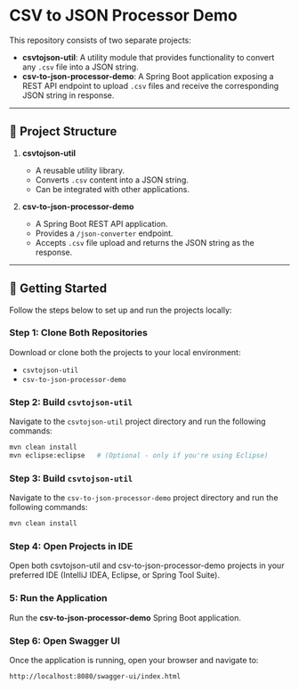 # CSV to JSON Processor Demo

This repository consists of two separate projects:

- **csvtojson-util**: A utility module that provides functionality to convert any `.csv` file into a JSON string.
- **csv-to-json-processor-demo**: A Spring Boot application exposing a REST API endpoint to upload `.csv` files and receive the corresponding JSON string in response.

---

## 🔧 Project Structure

1. **csvtojson-util**  
   - A reusable utility library.
   - Converts `.csv` content into a JSON string.
   - Can be integrated with other applications.

2. **csv-to-json-processor-demo**  
   - A Spring Boot REST API application.
   - Provides a `/json-converter` endpoint.
   - Accepts `.csv` file upload and returns the JSON string as the response.

---

## 🚀 Getting Started

Follow the steps below to set up and run the projects locally:

### Step 1: Clone Both Repositories

Download or clone both the projects to your local environment:

- `csvtojson-util`
- `csv-to-json-processor-demo`

### Step 2: Build `csvtojson-util`

Navigate to the `csvtojson-util` project directory and run the following commands:

```bash
mvn clean install
mvn eclipse:eclipse   # (Optional - only if you're using Eclipse)
```

### Step 3: Build `csvtojson-util`

Navigate to the `csv-to-json-processor-demo` project directory and run the following commands:

```bash
mvn clean install
```

### Step 4: Open Projects in IDE

Open both csvtojson-util and csv-to-json-processor-demo projects in your preferred IDE (IntelliJ IDEA, Eclipse, or Spring Tool Suite).

### 5: Run the Application

Run the **csv-to-json-processor-demo** Spring Boot application.


### Step 6: Open Swagger UI

Once the application is running, open your browser and navigate to:

```bash
http://localhost:8080/swagger-ui/index.html

```

